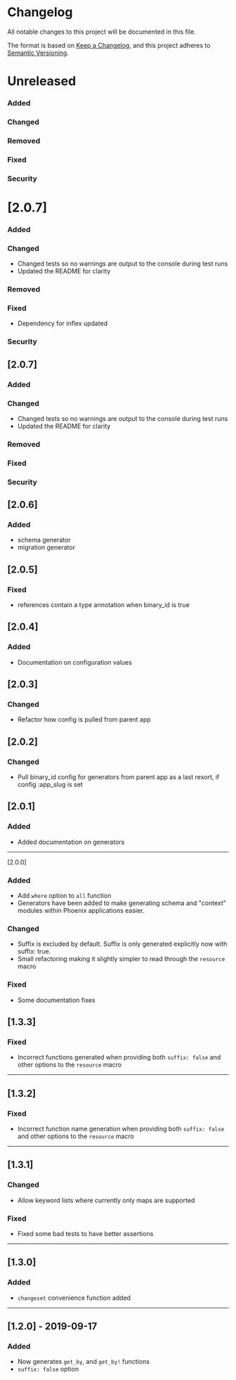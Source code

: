 # Changelog

All notable changes to this project will be documented in this file.

The format is based on [Keep a Changelog](https://keepachangelog.com/en/1.0.0/),
and this project adheres to [Semantic Versioning](https://semver.org/spec/v2.0.0.html).

# Unreleased

### Added

### Changed

### Removed

### Fixed

### Security
# [2.0.7]

### Added

### Changed
- Changed tests so no warnings are output to the console during test runs
- Updated the README for clarity

### Removed

### Fixed
- Dependency for inflex updated


### Security

## [2.0.7]

### Added

### Changed

- Changed tests so no warnings are output to the console during test runs
- Updated the README for clarity

### Removed

### Fixed

### Security

## [2.0.6]

### Added

- schema generator
- migration generator

## [2.0.5]

### Fixed

- references contain a type annotation when binary_id is true

## [2.0.4]

### Added

- Documentation on configuration values

## [2.0.3]

### Changed

- Refactor how config is pulled from parent app

## [2.0.2]

### Changed

- Pull binary_id config for generators from parent app as a last resort, if config :app_slug is set

## [2.0.1]

### Added

- Added documentation on generators

---

[2.0.0]

### Added

- Add `where` option to `all` function
- Generators have been added to make generating schema and "context" modules within Phoenix applications easier.

### Changed

- Suffix is excluded by default. Suffix is only generated explicitly now with suffix: true.
- Small refactoring making it slightly simpler to read through the `resource` macro

### Fixed

- Some documentation fixes

## [1.3.3]

### Fixed

- Incorrect functions generated when providing both `suffix: false` and other options to the `resource` macro

---

## [1.3.2]

### Fixed

- Incorrect function name generation when providing both `suffix: false` and other options to the `resource` macro

---

## [1.3.1]

### Changed

- Allow keyword lists where currently only maps are supported

### Fixed

- Fixed some bad tests to have better assertions

---

## [1.3.0]

### Added

- `changeset` convenience function added

---

## [1.2.0] - 2019-09-17

### Added

- Now generates `get_by`, and `get_by!` functions
- `suffix: false` option
